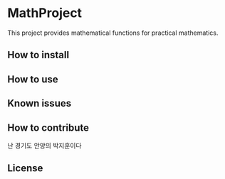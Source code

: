# MathProject
This project provides mathematical functions for practical mathematics.

## How to install

## How to use

## Known issues

## How to contribute

난 경기도 안양의 박지훈이다

## License
